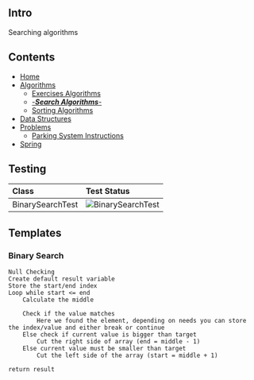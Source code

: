 ## Intro
Searching algorithms

## Contents
* [Home](/)
* [Algorithms](/core/src/main/java/org/algomonster/algorithms)
    * [Exercises Algorithms](/core/src/main/java/org/algomonster/algorithms/exercises)
    * [-***Search Algorithms***-](/core/src/main/java/org/algomonster/algorithms/search)
    * [Sorting Algorithms](/core/src/main/java/org/algomonster/algorithms/sort)
* [Data Structures](/core/src/main/java/org/algomonster/datastructures)
* [Problems](/core/src/main/java/org/algomonster/problems)
    * [Parking System Instructions](/core/src/main/java/org/algomonster/problems/instructions/ParkingSystem.md)
* [Spring](/spring-integration/src/main/java/org/algomonster/spring)

## Testing

| Class            | Test Status                                                                                                                                                                                                            |
|:-----------------|:-----------------------------------------------------------------------------------------------------------------------------------------------------------------------------------------------------------------------|
| BinarySearchTest | ![BinarySearchTest](https://img.shields.io/endpoint?url=https://raw.githubusercontent.com/LearningRiven/AlgorithmPractice/ci-stats/test-badges/BinarySearchTest.json&logo=junit5&label=BinarySearchControllerTest%20Passing&labelColor=gray)                |

## Templates

### Binary Search
```
Null Checking
Create default result variable
Store the start/end index
Loop while start <= end
    Calculate the middle
    
    Check if the value matches
        Here we found the element, depending on needs you can store the index/value and either break or continue
    Else check if current value is bigger than target
        Cut the right side of array (end = middle - 1)
    Else current value must be smaller than target
        Cut the left side of the array (start = middle + 1)

return result
```